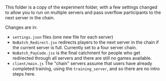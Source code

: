 This folder is a copy of the experiment folder, with a few settings changed to
allow you to run on multiple servers and pass overflow participants to the
next server in the chain.

Changes are in:
- `settings.json` files (one new file for each server)
- `NoBatch_Redirect.jsx` redirects players to the next server in the chain if
the current server is full. Currently set to a four server chain.
- `NoBatch_PayCode.jsx` is the final catchment for people who get redirected
through all servers and there are still no games available.
- `client/main.js` The "chain" servers assume that users have already completed training,
using the `training_server`, and so there are no intro steps here.
